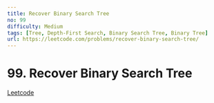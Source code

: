 ```yaml
---
title: Recover Binary Search Tree
no: 99
difficulty: Medium
tags: [Tree, Depth-First Search, Binary Search Tree, Binary Tree]
url: https://leetcode.com/problems/recover-binary-search-tree/
---
```


# 99. Recover Binary Search Tree

[Leetcode](https://leetcode.com/problems/recover-binary-search-tree/)

